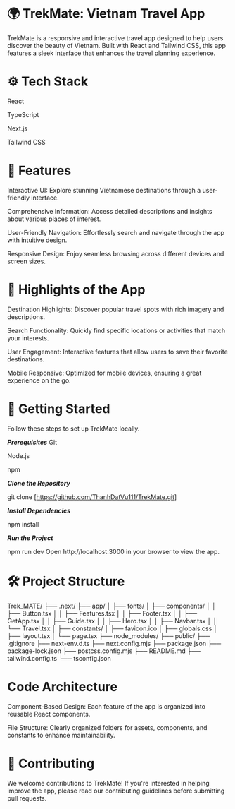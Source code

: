 # 🌍 TrekMate: Vietnam Travel App

TrekMate is a responsive and interactive travel app designed to help users discover the beauty of Vietnam. Built with React and Tailwind CSS, this app features a sleek interface that enhances the travel planning experience.

# ⚙️ Tech Stack
React

TypeScript 

Next.js

Tailwind CSS

# 🔋 Features
Interactive UI: Explore stunning Vietnamese destinations through a user-friendly interface.

Comprehensive Information: Access detailed descriptions and insights about various places of interest.

User-Friendly Navigation: Effortlessly search and navigate through the app with intuitive design.

Responsive Design: Enjoy seamless browsing across different devices and screen sizes.

# 🌟 Highlights of the App
Destination Highlights: Discover popular travel spots with rich imagery and descriptions.

Search Functionality: Quickly find specific locations or activities that match your interests.

User Engagement: Interactive features that allow users to save their favorite destinations.

Mobile Responsive: Optimized for mobile devices, ensuring a great experience on the go.

# 🚀 Getting Started
Follow these steps to set up TrekMate locally.

***Prerequisites***
Git

Node.js

npm

***Clone the Repository***

git clone [https://github.com/ThanhDatVu111/TrekMate.git]

***Install Dependencies***

npm install

***Run the Project***

npm run dev
Open http://localhost:3000 in your browser to view the app.

# 🛠️ Project Structure

Trek_MATE/
├── .next/
├── app/
│   ├── fonts/
│   ├── components/
│   │   ├── Button.tsx
│   │   ├── Features.tsx
│   │   ├── Footer.tsx
│   │   ├── GetApp.tsx
│   │   ├── Guide.tsx
│   │   ├── Hero.tsx
│   │   ├── Navbar.tsx
│   │   └── Travel.tsx
│   ├── constants/
│   ├── favicon.ico
│   ├── globals.css
│   ├── layout.tsx
│   └── page.tsx
├── node_modules/
├── public/
├── .gitignore
├── next-env.d.ts
├── next.config.mjs
├── package.json
├── package-lock.json
├── postcss.config.mjs
├── README.md
├── tailwind.config.ts
└── tsconfig.json

# Code Architecture
Component-Based Design: Each feature of the app is organized into reusable React components.

File Structure: Clearly organized folders for assets, components, and constants to enhance maintainability.

# 📝 Contributing
We welcome contributions to TrekMate! If you're interested in helping improve the app, please read our contributing guidelines before submitting pull requests.